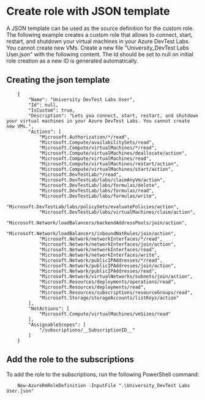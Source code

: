 # Create role with JSON template

A JSON template can be used as the source definition for the custom role. The following example creates a custom role that allows to connect, start, restart, and shutdown your virtual machines in your Azure DevTest Labs. You cannot create new VMs. Create a new file "University_DevTest Labs User.json" with the following content. The Id should be set to null on initial role creation as a new ID is generated automatically.

## Creating the json template
```
    {
        "Name": "University DevTest Labs User",
        "Id": null,
        "IsCustom": true,
        "Description": "Lets you connect, start, restart, and shutdown your virtual machines in your Azure DevTest Labs. You cannot create new VMs.",
        "Actions": [
            "Microsoft.Authorization/*/read",
            "Microsoft.Compute/availabilitySets/read",
            "Microsoft.Compute/virtualMachines/*/read",
            "Microsoft.Compute/virtualMachines/deallocate/action",
            "Microsoft.Compute/virtualMachines/read",
            "Microsoft.Compute/virtualMachines/restart/action",
            "Microsoft.Compute/virtualMachines/start/action",
            "Microsoft.DevTestLab/*/read",
            "Microsoft.DevTestLab/labs/claimAnyVm/action",
            "Microsoft.DevTestLab/labs/formulas/delete",
            "Microsoft.DevTestLab/labs/formulas/read",
            "Microsoft.DevTestLab/labs/formulas/write",
            "Microsoft.DevTestLab/labs/policySets/evaluatePolicies/action",
            "Microsoft.DevTestLab/labs/virtualMachines/claim/action",
            "Microsoft.Network/loadBalancers/backendAddressPools/join/action",
            "Microsoft.Network/loadBalancers/inboundNatRules/join/action",
            "Microsoft.Network/networkInterfaces/*/read",
            "Microsoft.Network/networkInterfaces/join/action",
            "Microsoft.Network/networkInterfaces/read",
            "Microsoft.Network/networkInterfaces/write",
            "Microsoft.Network/publicIPAddresses/*/read",
            "Microsoft.Network/publicIPAddresses/join/action",
            "Microsoft.Network/publicIPAddresses/read",
            "Microsoft.Network/virtualNetworks/subnets/join/action",
            "Microsoft.Resources/deployments/operations/read",
            "Microsoft.Resources/deployments/read",
            "Microsoft.Resources/subscriptions/resourceGroups/read",
            "Microsoft.Storage/storageAccounts/listKeys/action"
        ],
        "NotActions": [
            "Microsoft.Compute/virtualMachines/vmSizes/read"
        ],
        "AssignableScopes": [
            "/subscriptions/__SubscriptionID__"
        ]
    }
```

## Add the role to the subscriptions
To add the role to the subscriptions, run the following PowerShell command:

```
    New-AzureRmRoleDefinition -InputFile ".\University_DevTest Labs User.json"
```
